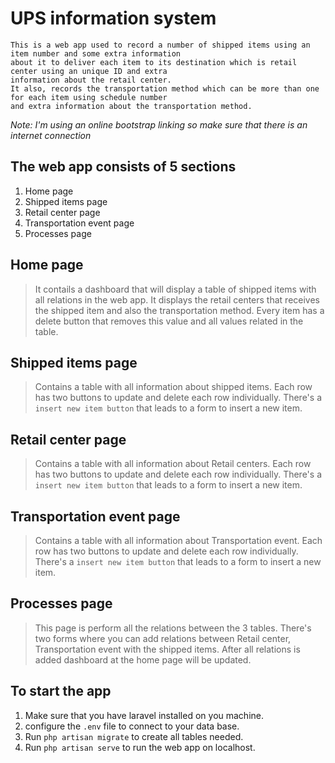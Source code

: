 # UPS information system

```
This is a web app used to record a number of shipped items using an item number and some extra information 
about it to deliver each item to its destination which is retail center using an unique ID and extra 
information about the retail center. 
It also, records the transportation method which can be more than one for each item using schedule number 
and extra information about the transportation method.
```
*Note: I'm using an online bootstrap linking so make sure that there is an internet connection*

## The web app consists of 5 sections

1. Home page
2. Shipped items page
3. Retail center page 
4. Transportation event page
5. Processes page


## Home page
> It contails a dashboard that will display a table of shipped items with all relations in the web app.
> It displays the retail centers that receives the shipped item and also the transportation method.
> Every item has a delete button that removes this value and all values related in the table.

## Shipped items page
> Contains a table with all information about shipped items.
> Each row has two buttons to update and delete each row individually.
> There's a `insert new item button` that leads to a form to insert a new item.

## Retail center page
> Contains a table with all information about Retail centers.
> Each row has two buttons to update and delete each row individually.
> There's a `insert new item button` that leads to a form to insert a new item.

## Transportation event page
> Contains a table with all information about Transportation event.
> Each row has two buttons to update and delete each row individually.
> There's a `insert new item button` that leads to a form to insert a new item.

## Processes page
> This page is perform all the relations between the 3 tables.
> There's two forms where you can add relations between Retail center, Transportation event with the shipped items.
> After all relations is added dashboard at the home page will be updated.


## To start the app
1. Make sure that you have laravel installed on you machine.
2. configure the `.env` file to connect to your data base.
3. Run ``` php artisan migrate ``` to create all tables needed.
4. Run ``` php artisan serve ``` to run the web app on localhost.